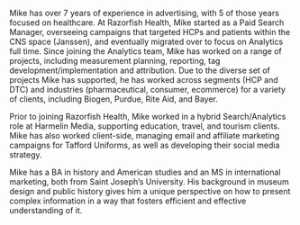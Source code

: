 Mike has over 7 years of experience in advertising, with 5 of those years focused on healthcare. At Razorfish Health, Mike started as a Paid Search Manager, overseeing campaigns that targeted HCPs and patients within the CNS space (Janssen), and eventually migrated over to focus on Analytics full time. Since joining the Analytics team, Mike has worked on a range of projects, including measurement planning, reporting, tag development/implementation and attribution.  Due to the diverse set of projects Mike has supported, he has worked across segments (HCP and DTC) and industries (pharmaceutical, consumer, ecommerce) for a variety of clients, including Biogen, Purdue, Rite Aid, and Bayer. 
	
Prior to joining Razorfish Health, Mike worked in a hybrid Search/Analytics role at Harmelin Media, supporting education, travel, and tourism clients. Mike has also worked client-side, managing email and affiliate marketing campaigns for Tafford Uniforms, as well as developing their social media strategy. 

Mike has a BA in history and American studies and an MS in international marketing, both from Saint Joseph’s University. His background in museum design and public history gives him a unique perspective on how to present complex information in a way that fosters efficient and effective understanding of it. 
